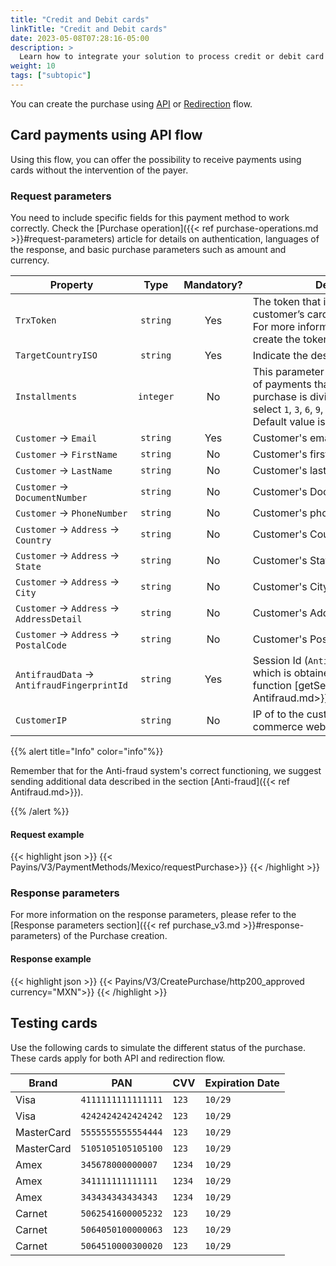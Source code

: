 ```yaml
---
title: "Credit and Debit cards"
linkTitle: "Credit and Debit cards"
date: 2023-05-08T07:28:16-05:00
description: >
  Learn how to integrate your solution to process credit or debit card payments.
weight: 10
tags: ["subtopic"]
---
```

You can create the purchase using [API](#card-payments-using-api-flow) or [Redirection](#card-payments-using-redirection-flow) flow.

## Card payments using API flow
Using this flow, you can offer the possibility to receive payments using cards without the intervention of the payer.

### Request parameters
You need to include specific fields for this payment method to work correctly. Check the [Purchase operation]({{< ref purchase-operations.md >}}#request-parameters) article for details on authentication, languages of the response, and basic purchase parameters such as amount and currency.

| Property | Type | Mandatory? | Description |
|---|:-:|:-:|---|
| `TrxToken` | `string` | Yes | The token that identifies the customer’s card.<br>For more information about how to create the token, refer to [Customers](/en/docs/purchase-workflow/customer-types.html). |
| `TargetCountryISO` | `string` | Yes | Indicate the destination country. |
| `Installments` | `integer` | No | This parameter refers to the number of payments that a credit card purchase is divided into. You can select `1`, `3`, `6`, `9`, and `12` installments.<br>Default value is `1`. |
| `Customer` → `Email` | `string` | Yes | Customer's email. |
| `Customer` → `FirstName` | `string` | No | Customer's first name. |
| `Customer` → `LastName` | `string` | No | Customer's last name. |
| `Customer` → `DocumentNumber` | `string` | No | Customer's Document Number. |
| `Customer` → `PhoneNumber` | `string` | No | Customer's phone number. |
| `Customer` → `Address` → `Country` | `string` | No | Customer's Country. |
| `Customer` → `Address` → `State` | `string` | No | Customer's State. |
| `Customer` → `Address` → `City` | `string` | No | Customer's City. |
| `Customer` → `Address` → `AddressDetail` | `string` | No | Customer's Address Detail. |
| `Customer` → `Address` → `PostalCode` | `string` | No | Customer's Postal Code. |
| `AntifraudData` → `AntifraudFingerprintId` | `string` | Yes | Session Id (`AntifraudFingerprintId`) which is obtained by the javascript function [getSessionAntifraud]({{< ref Antifraud.md>}}#getsessionantifraud). |
| `CustomerIP` | `string` | No | IP of to the customer connected to the commerce website. |

{{% alert title="Info" color="info"%}}

Remember that for the Anti-fraud system's correct functioning, we suggest sending additional data described in the section [Anti-fraud]({{< ref Antifraud.md>}}).

{{% /alert %}}

#### Request example
{{< highlight json >}}
{{< Payins/V3/PaymentMethods/Mexico/requestPurchase>}}
{{< /highlight >}}

### Response parameters
For more information on the response parameters, please refer to the [Response parameters section]({{< ref purchase_v3.md >}}#response-parameters) of the Purchase creation.

#### Response example

{{< highlight json >}}
{{< Payins/V3/CreatePurchase/http200_approved currency="MXN">}}
{{< /highlight >}}

## Testing cards
Use the following cards to simulate the different status of the purchase. These cards apply for both API and redirection flow.

| Brand | PAN | CVV | Expiration Date |
|---|---|---|---|
| Visa | `4111111111111111` | `123` | `10/29` |
| Visa | `4242424242424242` | `123` | `10/29` |
| MasterCard | `5555555555554444` | `123` | `10/29` |
| MasterCard | `5105105105105100` | `123` | `10/29` |
| Amex | `345678000000007` | `1234` | `10/29` |
| Amex | `341111111111111` | `1234` | `10/29` |
| Amex | `343434343434343` | `1234` | `10/29` |
| Carnet | `5062541600005232` | `123` | `10/29` |
| Carnet | `5064050100000063` | `123` | `10/29` |
| Carnet | `5064510000300020` | `123` | `10/29` |